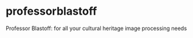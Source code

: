 professorblastoff
=================

Professor Blastoff: for all your cultural heritage image processing needs
